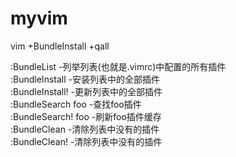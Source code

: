# myvim

vim +BundleInstall +qall

:BundleList             -列举列表(也就是.vimrc)中配置的所有插件  
:BundleInstall          -安装列表中的全部插件  
:BundleInstall!         -更新列表中的全部插件  
:BundleSearch foo       -查找foo插件  
:BundleSearch! foo      -刷新foo插件缓存  
:BundleClean            -清除列表中没有的插件  
:BundleClean!           -清除列表中没有的插件  
